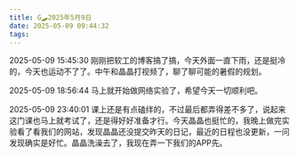 ```yaml
---
title: G🛹2025年5月9日
date: 2025-05-09 09:44:32
tags:
---
```


2025-05-09 15:45:30
刚刚把软工的博客搞了搞，今天外面一直下雨，还是挺冷的，今天也运动不了了。中午和晶晶打视频了，聊了聊可能的暑假的规划。

2025-05-09 18:56:44
马上就开始做网络实验了，希望今天一切顺利吧。

2025-05-09 23:40:01
课上还是有点磕绊的，不过最后都弄得差不多了，说起来这门课也马上就考试了，还是得好好准备才行。今天晶晶也挺忙的，我晚上做完实验看了看我们的网站，发现晶晶还没提交昨天的日记，最近的日程也没更新，一问发现确实是好忙。晶晶洗澡去了，我现在弄一下我们的APP先。
